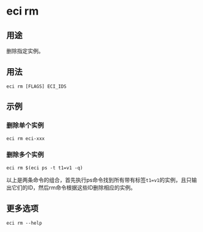 # eci rm

## 用途
删除指定实例。

## 用法
```
eci rm [FLAGS] ECI_IDS
```

## 示例
### 删除单个实例
```
eci rm eci-xxx
```

### 删除多个实例
```
eci rm $(eci ps -t t1=v1 -q)
```
以上是两条命令的组合，首先执行ps命令找到所有带有标签`t1=v1`的实例，且只输出它们的ID，然后rm命令根据这些ID删除相应的实例。

## 更多选项
```
eci rm --help
```

